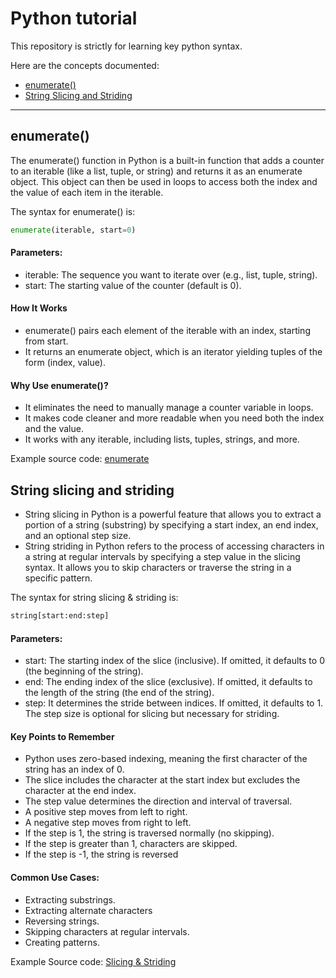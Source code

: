 # Python tutorial
This repository is strictly for learning key python syntax.

Here are the concepts documented:  
- [enumerate()](#enumerate_(_))
- [String Slicing and Striding](#string_slicing_and_striding)
---


## enumerate()
The enumerate() function in Python is a built-in function that adds a counter to an iterable (like a list, tuple, or string) and returns it as an enumerate object. This object can then be used in loops to access both the index and the value of each item in the iterable.  

The syntax for enumerate() is:  
```python
enumerate(iterable, start=0)
```
#### Parameters:
- iterable: The sequence you want to iterate over (e.g., list, tuple, string).
- start: The starting value of the counter (default is 0).
#### How It Works
- enumerate() pairs each element of the iterable with an index, starting from start.
- It returns an enumerate object, which is an iterator yielding tuples of the form (index, value).
#### Why Use enumerate()?
- It eliminates the need to manually manage a counter variable in loops.
- It makes code cleaner and more readable when you need both the index and the value.
- It works with any iterable, including lists, tuples, strings, and more.

Example source code: [enumerate](https://github.com/tamunoWoks/python_tutorial/blob/main/enumerate.ipynb)


## String slicing and striding
- String slicing in Python is a powerful feature that allows you to extract a portion of a string (substring) by specifying a start index, an end index, and an optional step size.  
- String striding in Python refers to the process of accessing characters in a string at regular intervals by specifying a step value in the slicing syntax. It allows you to skip characters or traverse the string in a specific pattern.  

The syntax for string slicing & striding is:  
```python
string[start:end:step]
```
#### Parameters:
- start: The starting index of the slice (inclusive). If omitted, it defaults to 0 (the beginning of the string).
- end: The ending index of the slice (exclusive). If omitted, it defaults to the length of the string (the end of the string).
- step: It determines the stride between indices. If omitted, it defaults to 1. The step size is optional for slicing but necessary for striding.
#### Key Points to Remember
- Python uses zero-based indexing, meaning the first character of the string has an index of 0.
- The slice includes the character at the start index but excludes the character at the end index.
- The step value determines the direction and interval of traversal.
- A positive step moves from left to right.
- A negative step moves from right to left.
- If the step is 1, the string is traversed normally (no skipping).
- If the step is greater than 1, characters are skipped.
- If the step is -1, the string is reversed
#### Common Use Cases:
- Extracting substrings.
- Extracting alternate characters
- Reversing strings.
- Skipping characters at regular intervals.
- Creating patterns.

Example Source code: [Slicing & Striding](https://github.com/tamunoWoks/python_tutorial/blob/main/slicing_and_striding.ipynb)
